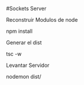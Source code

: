 #Sockets Server

Reconstruir Modulos de node

npm install 

Generar el dist 

tsc -w

Levantar Servidor 

nodemon dist/

